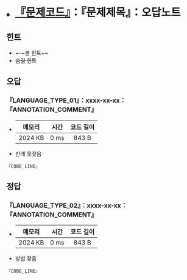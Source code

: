 # <img alt="tier" src="https://d2gd6pc034wcta.cloudfront.net/tier/5.svg" width="16" /> [『문제코드』](https://www.naver.com/)：『문제제목』：오답노트

## 힌트

- ~-~볼 힌트~~
- ~~숨길 힌트~~

## 오답

### 『LANGUAGE_TYPE_01』：xxxx-xx-xx：『ANNOTATION_COMMENT』

- | 메모리  | 시간 | 코드 길이 |
  | :-----: | :--: | :-------: |
  | 2024 KB | 0 ms |   843 B   |

- 반례 못찾음

```『LANGUAGE_TYPE_01』
『CODE_LINE』
```

## 정답

### 『LANGUAGE_TYPE_02』：xxxx-xx-xx：『ANNOTATION_COMMENT』

- | 메모리  | 시간 | 코드 길이 |
  | :-----: | :--: | :-------: |
  | 2024 KB | 0 ms |   843 B   |

- 방법 찾음

```『LANGUAGE_TYPE_02』
『CODE_LINE』
```
